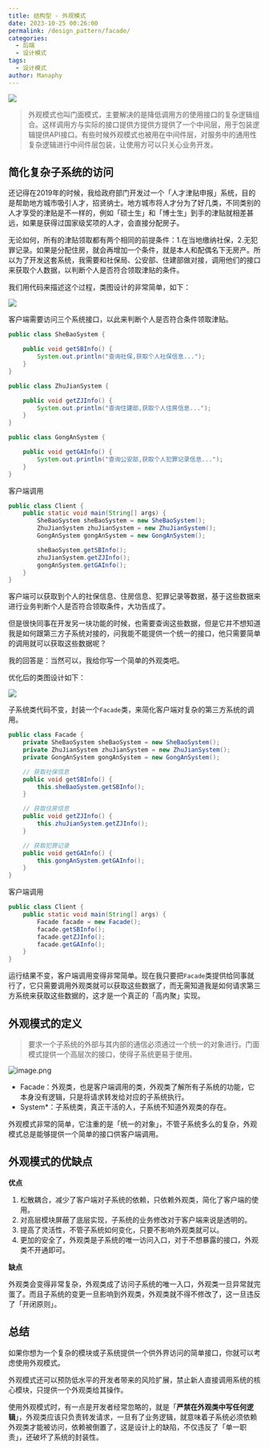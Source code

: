 ```yaml
---
title: 结构型 - 外观模式
date: 2023-10-25 00:26:00
permalink: /design_pattern/facade/
categories:
  - 后端
  - 设计模式
tags:
  - 设计模式
author: Manaphy
---
```

![](./assets/OTPTlc.png)



> 外观模式也叫门面模式，主要解决的是降低调用方的使用接口的复杂逻辑组合。这样调用方与实际的接口提供方提供方提供了一个中间层，用于包装逻辑提供API接口。有些时候外观模式也被用在中间件层，对服务中的通用性复杂逻辑进行中间件层包装，让使用方可以只关心业务开发。

## 简化复杂子系统的访问
还记得在2019年的时候，我给政府部门开发过一个「人才津贴申报」系统，目的是帮助地方城市吸引人才，招贤纳士。地方城市将人才分为了好几类，不同类别的人才享受的津贴是不一样的，例如「硕士生」和「博士生」到手的津贴就相差甚远，如果是获得过国家级奖项的人才，会直接分配房子。

无论如何，所有的津贴领取都有两个相同的前提条件：1.在当地缴纳社保，2.无犯罪记录。如果是分配住房，就会再增加一个条件，就是本人和配偶名下无房产。所以为了开发这套系统，我需要和社保局、公安部、住建部做对接，调用他们的接口来获取个人数据，以判断个人是否符合领取津贴的条件。

我们用代码来描述这个过程，类图设计的非常简单，如下：

<img src="./assets/veSLng.png" />

客户端需要访问三个系统接口，以此来判断个人是否符合条件领取津贴。

```java
public class SheBaoSystem {

	public void getSBInfo() {
		System.out.println("查询社保,获取个人社保信息...");
	}
}

public class ZhuJianSystem {

	public void getZJInfo() {
		System.out.println("查询住建部,获取个人住房信息...");
	}
}

public class GongAnSystem {

	public void getGAInfo() {
		System.out.println("查询公安部,获取个人犯罪记录信息...");
	}
}
```
客户端调用
```java
public class Client {
	public static void main(String[] args) {
		SheBaoSystem sheBaoSystem = new SheBaoSystem();
		ZhuJianSystem zhuJianSystem = new ZhuJianSystem();
		GongAnSystem gongAnSystem = new GongAnSystem();

		sheBaoSystem.getSBInfo();
		zhuJianSystem.getZJInfo();
		gongAnSystem.getGAInfo();
	}
}
```
客户端可以获取到个人的社保信息、住房信息、犯罪记录等数据，基于这些数据来进行业务判断个人是否符合领取条件，大功告成了。

但是很快同事在开发另一块功能的时候，也需要查询这些数据，但是它并不想知道我是如何跟第三方子系统对接的，问我能不能提供一个统一的接口，他只需要简单的调用就可以获取这些数据呢？

我的回答是：当然可以，我给你写一个简单的外观类吧。

优化后的类图设计如下：

<img src="./assets/Gw3Ctb.png" />

子系统类代码不变，封装一个`Facade`类，来简化客户端对复杂的第三方系统的调用。

```java
public class Facade {
    private SheBaoSystem sheBaoSystem = new SheBaoSystem();
    private ZhuJianSystem zhuJianSystem = new ZhuJianSystem();
    private GongAnSystem gongAnSystem = new GongAnSystem();

    // 获取社保信息
    public void getSBInfo() {
        this.sheBaoSystem.getSBInfo();
    }

    // 获取住房信息
    public void getZJInfo() {
        this.zhuJianSystem.getZJInfo();
    }

    // 获取犯罪记录
    public void getGAInfo() {
        this.gongAnSystem.getGAInfo();
    }
}

```

客户端调用

```java
public class Client {
	public static void main(String[] args) {
		Facade facade = new Facade();
		facade.getSBInfo();
		facade.getZJInfo();
		facade.getGAInfo();
	}
}
```
运行结果不变，客户端调用变得非常简单。现在我只要把`Facade`类提供给同事就行了，它只需要调用外观类就可以获取这些数据了，而无需知道我是如何请求第三方系统来获取这些数据的，这才是一个真正的「高内聚」实现。
## 外观模式的定义
> 要求一个子系统的外部与其内部的通信必须通过一个统一的对象进行。门面模式提供一个高层次的接口，使得子系统更易于使用。

![image.png](./assets/vHI8Mh.png)

- Facade：外观类，也是客户端调用的类，外观类了解所有子系统的功能，它本身没有逻辑，只是将请求转发给对应的子系统执行。
- System*：子系统类，真正干活的人，子系统不知道外观类的存在。

外观模式非常的简单，它注重的是「统一的对象」，不管子系统多么的复杂，外观模式总是能够提供一个简单的接口供客户端调用。
## 外观模式的优缺点
**优点**

1. 松散耦合，减少了客户端对子系统的依赖，只依赖外观类，简化了客户端的使用。
2. 对高层模块屏蔽了底层实现，子系统的业务修改对于客户端来说是透明的。
3. 提高了灵活性，不管子系统如何变化，只要不影响外观类就可以。
4. 更加的安全了，外观类是子系统的唯一访问入口，对于不想暴露的接口，外观类不开通即可。

**缺点**

外观类会变得非常复杂，外观类成了访问子系统的唯一入口，外观类一旦异常就完蛋了。而且子系统的变更一旦影响到外观类，外观类就不得不修改了，这一旦违反了「开闭原则」。

## 总结
如果你想为一个复杂的模块或子系统提供一个供外界访问的简单接口，你就可以考虑使用外观模式。

外观模式还可以预防低水平的开发者带来的风险扩展，禁止新人直接调用系统的核心模块，只提供一个外观类给其操作。

使用外观模式时，有一点是开发者经常忽略的，就是「**严禁在外观类中写任何逻辑**」，外观类应该只负责转发请求，一旦有了业务逻辑，就意味着子系统必须依赖外观类才能被访问，依赖被倒置了，这是设计上的缺陷，不仅违反了「单一职责」，还破坏了系统的封装性。
